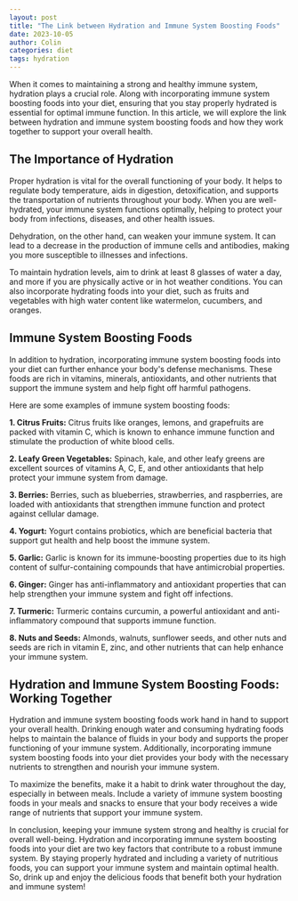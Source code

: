 ```yaml
---
layout: post
title: "The Link between Hydration and Immune System Boosting Foods"
date: 2023-10-05
author: Colin
categories: diet
tags: hydration
---
```


When it comes to maintaining a strong and healthy immune system, hydration plays a crucial role. Along with incorporating immune system boosting foods into your diet, ensuring that you stay properly hydrated is essential for optimal immune function. In this article, we will explore the link between hydration and immune system boosting foods and how they work together to support your overall health.

## The Importance of Hydration

Proper hydration is vital for the overall functioning of your body. It helps to regulate body temperature, aids in digestion, detoxification, and supports the transportation of nutrients throughout your body. When you are well-hydrated, your immune system functions optimally, helping to protect your body from infections, diseases, and other health issues.

Dehydration, on the other hand, can weaken your immune system. It can lead to a decrease in the production of immune cells and antibodies, making you more susceptible to illnesses and infections.

To maintain hydration levels, aim to drink at least 8 glasses of water a day, and more if you are physically active or in hot weather conditions. You can also incorporate hydrating foods into your diet, such as fruits and vegetables with high water content like watermelon, cucumbers, and oranges.

## Immune System Boosting Foods

In addition to hydration, incorporating immune system boosting foods into your diet can further enhance your body's defense mechanisms. These foods are rich in vitamins, minerals, antioxidants, and other nutrients that support the immune system and help fight off harmful pathogens.

Here are some examples of immune system boosting foods:

**1. Citrus Fruits:** Citrus fruits like oranges, lemons, and grapefruits are packed with vitamin C, which is known to enhance immune function and stimulate the production of white blood cells.

**2. Leafy Green Vegetables:** Spinach, kale, and other leafy greens are excellent sources of vitamins A, C, E, and other antioxidants that help protect your immune system from damage.

**3. Berries:** Berries, such as blueberries, strawberries, and raspberries, are loaded with antioxidants that strengthen immune function and protect against cellular damage.

**4. Yogurt:** Yogurt contains probiotics, which are beneficial bacteria that support gut health and help boost the immune system.

**5. Garlic:** Garlic is known for its immune-boosting properties due to its high content of sulfur-containing compounds that have antimicrobial properties.

**6. Ginger:** Ginger has anti-inflammatory and antioxidant properties that can help strengthen your immune system and fight off infections.

**7. Turmeric:** Turmeric contains curcumin, a powerful antioxidant and anti-inflammatory compound that supports immune function.

**8. Nuts and Seeds:** Almonds, walnuts, sunflower seeds, and other nuts and seeds are rich in vitamin E, zinc, and other nutrients that can help enhance your immune system.

## Hydration and Immune System Boosting Foods: Working Together

Hydration and immune system boosting foods work hand in hand to support your overall health. Drinking enough water and consuming hydrating foods helps to maintain the balance of fluids in your body and supports the proper functioning of your immune system. Additionally, incorporating immune system boosting foods into your diet provides your body with the necessary nutrients to strengthen and nourish your immune system.

To maximize the benefits, make it a habit to drink water throughout the day, especially in between meals. Include a variety of immune system boosting foods in your meals and snacks to ensure that your body receives a wide range of nutrients that support your immune system.

In conclusion, keeping your immune system strong and healthy is crucial for overall well-being. Hydration and incorporating immune system boosting foods into your diet are two key factors that contribute to a robust immune system. By staying properly hydrated and including a variety of nutritious foods, you can support your immune system and maintain optimal health. So, drink up and enjoy the delicious foods that benefit both your hydration and immune system!